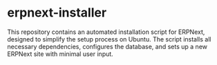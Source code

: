 # erpnext-installer
This repository contains an automated installation script for ERPNext, designed to simplify the setup process on Ubuntu. The script installs all necessary dependencies, configures the database, and sets up a new ERPNext site with minimal user input.
